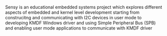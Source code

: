 Sensy is an educational embedded systems project which explores different aspects of embedded and kernel level development starting from construcitng and communicating with I2C devices in user mode to developing KMDF Windows driver and using Simple Peripheral Bus (SPB) and enabling user mode applications to communicate with KMDF driver
